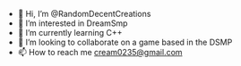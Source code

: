 - 👋 Hi, I’m @RandomDecentCreations
- 👀 I’m interested in DreamSmp
- 🌱 I’m currently learning C++
- 💞️ I’m looking to collaborate on a game based in the DSMP
- 📫 How to reach me cream0235@gmail.com
